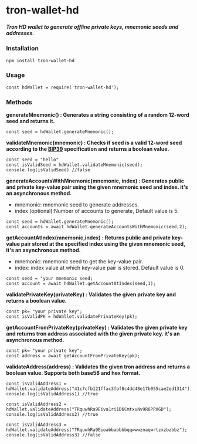 # tron-wallet-hd
##### Tron HD wallet to generate offline private keys, mnemonic seeds and addresses.
### Installation

```shell
npm install tron-wallet-hd
```

### Usage

```node
const hdWallet = require('tron-wallet-hd');
```

### Methods

**generateMnemonic() :  Generates a string consisting of a random 12-word seed and returns it.**

```node
const seed = hdWallet.generateMnemonic();
```

**validateMnemonic(mnemonic) :  Checks if seed is a valid 12-word seed according to the <a href="https://github.com/bitcoin/bips/blob/master/bip-0039.mediawiki" traget="_blank">BIP39</a> specification and returns a boolean value.**

```node
const seed = "hello"
const isValidSeed = hdWallet.validateMnemonic(seed);
console.log(isValidSeed) //false
```


**generateAccountsWithMnemonic(mnemonic, index) :
 Generates public and private key-value pair using the given mnemonic seed and index. it's an asynchronous method.**

  * mnemonic: mnemonic seed to generate addresses.
 * index (optional):Number of accounts to generate, Default value is 5.


```node
const seed = hdWallet.generateMnemonic();
const accounts = await hdWallet.generateAccountsWithMnemonic(seed,2);
```

**getAccountAtIndex(mnemonic,index) : Returns public and private key-value pair stored at the specified index using the given mnemonic seed,  it's an asynchronous method.**
* mnemonic: mnemonic seed to get the key-value pair.
* index: index value at which key-value pair is stored. Default value is 0.

```node
const seed = "your mnemonic seed;
const account = await hdWallet.getAccountAtIndex(seed,1);
```

**validatePrivateKey(privateKey) : Validates the given private key and returns a boolean value.**

```node
const pk= "your private key";
const isValidPK = hdWallet.validatePrivateKey(pk);
```
**getAccountFromPrivateKey(privateKey) : Validates the given private key and returns tron address associated with the given private key. it's an asynchronous method.**

```node
const pk= "your private key";
const address = await getAccountFromPrivateKey(pk);
```

**validateAddress(address) : Validates the given tron address and returns a boolean value. Supports both base58 and hex format.**
```node
const isValidAddress1 = hdWallet.validateAddress("41c7cfb121ffac3fbf8c4dd48e17b055cae2ed1314");
console.log(isValidAddress1) //true

const isValidAddress2 = hdWallet.validateAddress("TRquwhRa9Eiva1ri1D6CmtxuNv9R6PPXGD");
console.log(isValidAddress2) //true

const isValidAddress3 = hdWallet.validateAddress("TRquwhRa9Eioabbabbbbqqwwwznaqwrtzxzbzbbz");
console.log(isValidAddress3) //false
```










